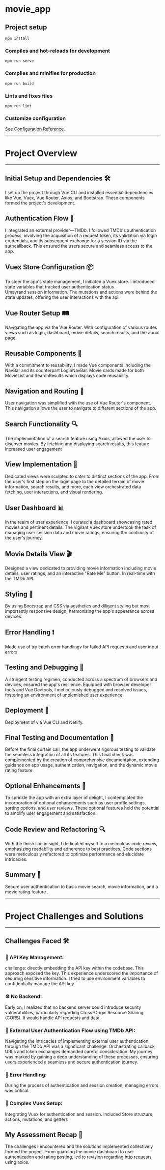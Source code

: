 # movie_app

## Project setup
```
npm install
```

### Compiles and hot-reloads for development
```
npm run serve
```

### Compiles and minifies for production
```
npm run build
```

### Lints and fixes files
```
npm run lint
```

### Customize configuration
See [Configuration Reference](https://cli.vuejs.org/config/).

----------------------------------
# Project Overview
----------------------------------

## Initial Setup and Dependencies 🛠️

I set up the project through Vue CLI and installed essential dependencies 
like Vue, Vuex, Vue Router, Axios, and Bootstrap. 
These  components formed the project's development.

## Authentication Flow 🔐

I integrated an external provider—TMDb. 
I followed TMDb's authentication process, 
involving the acquisition of a request token, its validation via login credentials, 
and its subsequent exchange for a session ID via the authcallback. 
This ensured the users secure and seamless access to the app.

## Vuex Store Configuration 📦

To steer the app's state management, I initiated a Vuex store. 
I introduced state variables that tracked user authentication status \
Umayrand session information. 
The mutations and actions were behind the state updates, 
offering the user interactions with the api.

## Vue Router Setup 🛤️

Navigating the app via the Vue Router. With configuration of various routes 
views such as login, dashboard, movie details, search results, and the about page.

## Reusable Components 🧩

With a commitment to reusability, I made Vue components including the NavBar and its counterpart LoginNavBar. 
Movie cards made for both MovieList and SearchResults which displays code reusability.

## Navigation and Routing 🚀

User navigation was simplified with the use of Vue Router's <router-link> component. 
This navigation allows the user to navigate to different sections of the app.

## Search Functionality 🔍

The implementation of a search feature using Axios, 
allowed the user to discover movies. 
By fetching and displaying search results, 
this feature increased user engagement

## View Implementation 🌆

Dedicated views were sculpted to cater to distinct sections of the app. From the user's first step on the login page to the detailed terrain of movie information, search results, and more, each view orchestrated data fetching, user interactions, and visual rendering.

## User Dashboard 📊

In the realm of user experience, I curated a dashboard showcasing rated movies and pertinent details. The vigilant Vuex store undertook the task of managing user session data and movie ratings, ensuring the continuity of the user's journey.

## Movie Details View 🎬

Designed a view dedicated to providing movie information including movie details, user ratings, and an interactive "Rate Me" button. In real-time with the TMDb API.

## Styling 🎨

By using Bootstrap and CSS via aesthetics and diligent styling but most importantly responsive design, harmonizing the app's appearance across devices.

## Error Handling ❗

Made use of try catch error handlingv for failed API requests and user input errors

## Testing and Debugging 🔧

A stringent testing regimen, conducted across a spectrum of browsers and devices, ensured the app's resilience. Equipped with browser developer tools and Vue Devtools, I meticulously debugged and resolved issues, fostering an environment of unblemished user experience.

## Deployment 🚀

Deployment of via Vue CLI and Netlify. 

## Final Testing and Documentation 🔎

Before the final curtain call, the app underwent rigorous testing to validate the seamless integration of all its features. This final check was complemented by the creation of comprehensive documentation, extending guidance on app usage, authentication, navigation, and the dynamic movie rating feature.

## Optional Enhancements 🌟

To sprinkle the app with an extra layer of delight, I contemplated the incorporation of optional enhancements such as user profile settings, sorting options, and user reviews. These optional features held the potential to amplify user engagement and satisfaction.

## Code Review and Refactoring 🔍

With the finish line in sight, I dedicated myself to a meticulous code review, emphasizing readability and adherence to best practices. Code sections were meticulously refactored to optimize performance and elucidate intricacies.

## Summary 📝

Secure user authentication to basic movie search, movie information, and a  movie rating feature .

----------------------------------
# Project Challenges and Solutions
----------------------------------

## Challenges Faced 🛠️

### 🔑 API Key Management:
challenge: directly embedding the API key within the codebase.
This approach exposed the key.
This experience underscored the importance of securing sensitive information. 
I tried to use environment variables to confidentially manage the API key.

### ⚙️ No Backend:
Early on, I realized that no backend server could introduce security vulnerabilities, 
particularly regarding Cross-Origin Resource Sharing (CORS). 
It would handle API requests and data.

### 🔐 External User Authentication Flow using TMDb API:
Navigating the intricacies of implementing external user authentication through the TMDb API was a significant challenge. Orchestrating callback URLs and token exchanges demanded careful consideration. My journey was marked by gaining a deep understanding of these processes, ensuring users experienced a seamless and secure authentication journey.

### 🚧 Error Handling:
During the process of authentication and session creation, managing errors was critical. 

### 🧩 Complex Vuex Setup:
Integrating Vuex for authentication and session.
Included Store structure, actions, mutations, and getters

## My Assessment Recap 📝

The challenges I encountered and the solutions implemented collectively formed the project. From guarding the movie dashboard to  user authentication and rating posting, led to revision regarding http requests using axios. 
